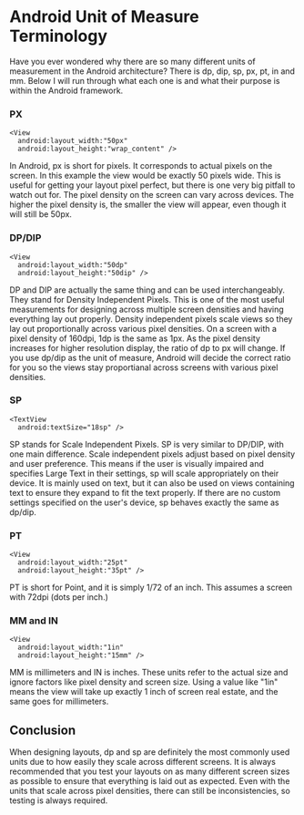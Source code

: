 # Android Unit of Measure Terminology  

Have you ever wondered why there are so many different units of measurement in the Android architecture? There is dp, dip, sp, px, pt, in and mm. Below I will run through what each one is and what their purpose is within the Android framework.

### PX  

```
<View
  android:layout_width:"50px"
  android:layout_height:"wrap_content" />
```  
In Android, px is short for pixels. It corresponds to actual pixels on the screen. In this example the view would be exactly 50 pixels wide. This is useful for getting your layout pixel perfect, but there is one very big pitfall to watch out for. The pixel density on the screen can vary across devices. The higher the pixel density is, the smaller the view will appear, even though it will still be 50px.  

### DP/DIP  

```
<View
  android:layout_width:"50dp"
  android:layout_height:"50dip" />
```
DP and DIP are actually the same thing and can be used interchangeably. They stand for Density Independent Pixels. This is one of the most useful measurements for designing across multiple screen densities and having everything lay out properly. Density independent pixels scale views so they lay out proportionally across various pixel densities. On a screen with a pixel density of 160dpi, 1dp is the same as 1px. As the pixel density increases for  higher resolution display, the ratio of dp to px will change. If you use dp/dip as the unit of measure, Android will decide the correct ratio for you so the views stay proportianal across screens with various pixel densities.  

### SP  
```
<TextView
  android:textSize="18sp" />
```
SP stands for Scale Independent Pixels. SP is very similar to DP/DIP, with one main difference. Scale independent pixels adjust based on pixel density and user preference. This means if the user is visually impaired and specifies Large Text in their settings, sp will scale appropriately on their device. It is mainly used on text, but it can also be used on views containing text to ensure they expand to fit the text properly. If there are no custom settings specified on the user's device, sp behaves exactly the same as dp/dip.  

### PT  
```
<View
  android:layout_width:"25pt"
  android:layout_height:"35pt" />
```
PT is short for Point, and it is simply 1/72 of an inch. This assumes a screen with 72dpi (dots per inch.)  

### MM and IN  
```
<View
  android:layout_width:"1in"
  android:layout_height:"15mm" />
```
MM is millimeters and IN is inches. These units refer to the actual size and ignore factors like pixel density and screen size. Using a value like "1in" means the view will take up exactly 1 inch of screen real estate, and the same goes for millimeters.  

## Conclusion  
When designing layouts, dp and sp are definitely the most commonly used units due to how easily they scale across different screens. It is always recommended that you test your layouts on as many different screen sizes as possible to ensure that everything is laid out as expected. Even with the units that scale across pixel densities, there can still be inconsistencies, so testing is always required. 
